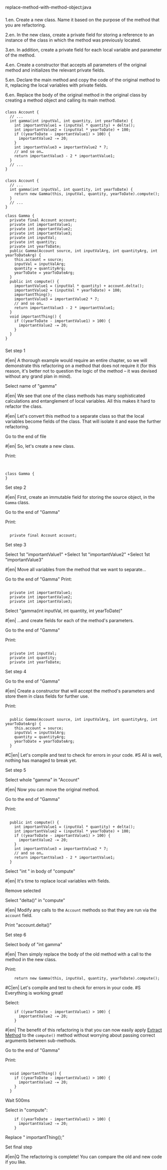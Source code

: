 replace-method-with-method-object:java

###

1.en. Create a new class. Name it based on the purpose of the method that you are refactoring.



2.en. In the new class, create a private field for storing a reference to an instance of the class in which the method was previously located.



3.en. In addition, create a private field for each local variable and parameter of the method.



4.en. Create a constructor that accepts all parameters of the original method and initializes the relevant private fields.



5.en. Declare the main method and copy the code of the original method to it, replacing the local variables with private fields.



6.en. Replace the body of the original method in the original class by creating a method object and calling its main method.





###

```
class Account {
  // ...
  int gamma(int inputVal, int quantity, int yearToDate) {
    int importantValue1 = (inputVal * quantity) + delta();
    int importantValue2 = (inputVal * yearToDate) + 100;
    if ((yearToDate - importantValue1) > 100) {
      importantValue2 -= 20;
    }
    int importantValue3 = importantValue2 * 7;
    // and so on…
    return importantValue3 - 2 * importantValue1;
  }
  // ...
}
```

###

```
class Account {
  // ...
  int gamma(int inputVal, int quantity, int yearToDate) {
    return new Gamma(this, inputVal, quantity, yearToDate).compute();
  }
  // ...
}

class Gamma {
  private final Account account;
  private int importantValue1;
  private int importantValue2;
  private int importantValue3;
  private int inputVal;
  private int quantity;
  private int yearToDate;
  public Gamma(Account source, int inputValArg, int quantityArg, int yearToDateArg) {
    this.account = source;
    inputVal = inputValArg;
    quantity = quantityArg;
    yearToDate = yearToDateArg;
  }
  public int compute() {
    importantValue1 = (inputVal * quantity) + account.delta();
    importantValue2 = (inputVal * yearToDate) + 100;
    importantThing();
    importantValue3 = importantValue2 * 7;
    // and so on…
    return importantValue3 - 2 * importantValue1;
  }
  void importantThing() {
    if ((yearToDate - importantValue1) > 100) {
      importantValue2 -= 20;
    }
  }
}
```

###

Set step 1


#|en| A thorough example would require an entire chapter, so we will demonstrate this refactoring on a method that does not require it (for this reason, it's better not to question the logic of the method – it was devised without any grand plan in mind).


Select name of "gamma"


#|en| We see that one of the class methods has many sophisticated calculations and entanglement of local variables. All this makes it hard to refactor the class.



#|en| Let's convert this method to a separate class so that the local variables become fields of the class. That will isolate it and ease the further refactoring.


Go to the end of file


#|en| So, let's create a new class.


Print:
```


class Gamma {
}
```

Set step 2


#|en| First, create an immutable field for storing the source object, in the <code>Gamma</code> class.


Go to the end of "Gamma"

Print:
```

  private final Account account;
```

Set step 3


Select 1st "importantValue1"
+Select 1st "importantValue2"
+Select 1st "importantValue3"


#|en| Move all variables from the method that we want to separate…


Go to the end of "Gamma"
Print:
```

  private int importantValue1;
  private int importantValue2;
  private int importantValue3;
```

Select "gamma(int inputVal, int quantity, int yearToDate)"


#|en| …and create fields for each of the method's parameters.


Go to the end of "Gamma"

Print:
```

  private int inputVal;
  private int quantity;
  private int yearToDate;
```

Set step 4

Go to the end of "Gamma"


#|en| Create a constructor that will accept the method's parameters and store them in class fields for further use.


Print:
```

  public Gamma(Account source, int inputValArg, int quantityArg, int yearToDateArg) {
    this.account = source;
    inputVal = inputValArg;
    quantity = quantityArg;
    yearToDate = yearToDateArg;
  }
```


#C|en| Let's compile and test to check for errors in your code.
#S All is well, nothing has managed to break yet.


Set step 5

Select whole "gamma" in "Account"


#|en| Now you can move the original method.


Go to the end of "Gamma"

Print:
```

  public int compute() {
    int importantValue1 = (inputVal * quantity) + delta();
    int importantValue2 = (inputVal * yearToDate) + 100;
    if ((yearToDate - importantValue1) > 100) {
      importantValue2 -= 20;
    }
    int importantValue3 = importantValue2 * 7;
    // and so on…
    return importantValue3 - 2 * importantValue1;
  }
```

Select "int " in body of "compute"


#|en| It's time to replace local variables with fields.


Remove selected

Select "delta()" in "compute"


#|en| Modify any calls to the <code>Account</code> methods so that they are run via the <code>account</code> field.


Print "account.delta()"

Set step 6

Select body of "int gamma"


#|en| Then simply replace the body of the old method with a call to the method in the new class.


Print:
```
    return new Gamma(this, inputVal, quantity, yearToDate).compute();
```


#C|en| Let's compile and test to check for errors in your code.
#S Everything is working great!


Select:
```
    if ((yearToDate - importantValue1) > 100) {
      importantValue2 -= 20;
    }
```


#|en| The benefit of this refactoring is that you can now easily apply <a href="/extract-method">Extract Method</a> to the <code>compute()</code> method without worrying about passing correct arguments between sub-methods.


Go to the end of "Gamma"

Print:
```

  void importantThing() {
    if ((yearToDate - importantValue1) > 100) {
      importantValue2 -= 20;
    }
  }
```

Wait 500ms

Select in "compute":
```
    if ((yearToDate - importantValue1) > 100) {
      importantValue2 -= 20;
    }
```

Replace "    importantThing();"

Set final step


#|en|Q The refactoring is complete! You can compare the old and new code if you like.
